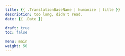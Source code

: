 ```yaml
---
title: {{ .TranslationBaseName | humanize | title }}
description: too long, didn't read.
date: {{ .Date }}

draft: true
toc: false

menu: main
weight: 50
---
```

